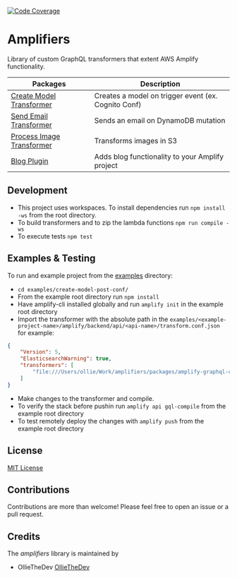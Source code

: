 [![Code Coverage](https://github.com/olliethedev/amplifiers/actions/workflows/coverage.yml/badge.svg)](https://github.com/olliethedev/amplifiers/actions/workflows/coverage.yml)

# Amplifiers #

Library of custom GraphQL transformers that extent AWS Amplify functionality. 

Packages  | Description
------------- | -------------
[Create Model Transformer](https://github.com/olliethedev/amplifiers/tree/master/packages/amplify-graphql-create-model-transformer)  | Creates a model on trigger event (ex. Cognito Conf)
[Send Email Transformer](https://github.com/olliethedev/amplifiers/tree/master/packages/amplify-graphql-send-email-transformer)  | Sends an email on DynamoDB mutation
[Process Image Transformer](https://github.com/olliethedev/amplifiers/tree/master/packages/amplify-graphql-process-image-transformer)  | Transforms images in S3
[Blog Plugin](https://github.com/olliethedev/amplifiers/tree/master/packages/amplify-util-blog)  | Adds blog functionality to your Amplify project

## Development ##
- This project uses workspaces. To install dependencies run `npm install -ws` from the root directory.
- To build transformers and to zip the lambda functions `npm run compile -ws`
- To execute tests `npm test`

## Examples & Testing ##
To run and example project from the [examples](https://github.com/olliethedev/amplifiers/tree/master/examples) directory: 

- `cd examples/create-model-post-conf/`
- From the example root directory run `npm install` 
- Have amplify-cli installed globally and run `amplify init` in the example root directory
- Import the transformer with the absolute path in the `examples/<example-project-name>/amplify/backend/api/<api-name>/transform.conf.json` for example:
```json
{
    "Version": 5,
    "ElasticsearchWarning": true,
    "transformers": [
        "file:///Users/ollie/Work/amplifiers/packages/amplify-graphql-create-model-transformer/dist/index.js"
    ]
}
```
- Make changes to the transformer and compile.
- To verify the stack before pushin run `amplify api gql-compile` from the example root directory
- To test remotely deploy the changes with `amplify push` from the example root directory

## License ##
[MIT License](https://github.com/olliethedev/amplifiers/blob/master/LICENSE)

## Contributions ##
Contributions are more than welcome! Please feel free to open an issue or a pull request.

## Credits ##
The _amplifiers_ library is maintained by 
- OllieTheDev [OllieTheDev](https://olliecodes.com)
